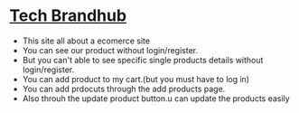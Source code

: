 #  [Tech Brandhub]([https://babeljs.io/](https://techbrandhub-271e2.web.app/))

* This site all about a ecomerce site
* You can see our product without login/register.
* But you can't able to see specific single products details without login/register.
* You can add product to my cart.(but you must have to log in)
* You can add prdocuts through the add products page.
* Also throuh the update product button.u can update the products easily
